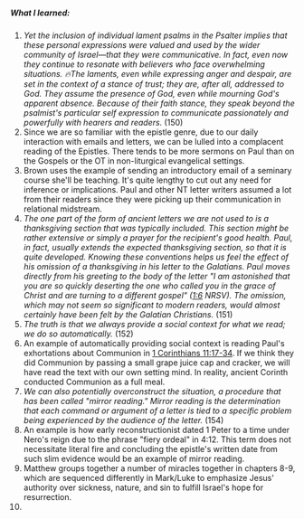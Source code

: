 ##### What I learned:
1. *Yet the inclusion of individual lament psalms in the Psalter implies that these personal expressions were valued and used by the wider community of Israel—that they were communicative. In fact, even now they continue to resonate with believers who face overwhelming situations. 🔥The laments, even while expressing anger and despair, are set in the context of a stance of trust; they are, after all, addressed to God. They assume the presence of God, even while mourning God's apparent absence. Because of their faith stance, they speak beyond the psalmist's particular self expression to communicate passionately and powerfully with hearers and readers.* (150)
1. Since we are so familiar with the epistle genre, due to our daily interaction with emails and letters, we can be lulled into a complacent reading of the Epistles. There tends to be more sermons on Paul than on the Gospels or the OT in non-liturgical evangelical settings.
1. Brown uses the example of sending an introductory email of a seminary course she'll be teaching. It's quite lengthy to cut out any need for inference or implications. Paul and other NT letter writers assumed a lot from their readers since they were picking up their communication in relational midstream.
2. *The one part of the form of ancient letters we are not used to is a thanksgiving section that was typically included. This section might be rather extensive or simply a prayer for the recipient's good health. Paul, in fact, usually extends the expected thanksgiving section, so that it is quite developed. Knowing these conventions helps us feel the effect of his omission of a thanksgiving in his letter to the Galatians. Paul moves directly from his greeting to the body of the letter "I am astonished that you are so quickly deserting the one who called you in the grace of Christ and are turning to a different gospel" ([1:6](Galatians1#v.6) NRSV). The omission, which may not seem so significant to modern readers, would almost certainly have been felt by the Galatian Christians.* (151)
3. *The truth is that we always provide a social context for what we read; we do so automatically.* (152)
4. An example of automatically providing social context is reading Paul's exhortations about Communion in [1 Corinthians 11:17-34](1Cor11). If we think they did Communion by passing a small grape juice cap and cracker, we will have read the text with our own setting mind. In reality, ancient Corinth conducted Communion as a full meal.
5. *We can also potentially overconstruct the situation, a procedure that has been called "mirror reading." Mirror reading is the determination that each command or argument of a letter is tied to a specific problem being experienced by the audience of the letter.* (154)
6. An example is how early reconstructionist dated 1 Peter to a time under Nero's reign due to the phrase "fiery ordeal" in 4:12. This term does not necessitate literal fire and concluding the epistle's written date from such slim evidence would be an example of mirror reading.
7. Matthew groups together a number of miracles together in chapters 8-9, which are sequenced differently in Mark/Luke to emphasize Jesus' authority over sickness, nature, and sin to fulfill Israel's hope for resurrection.
8. 


